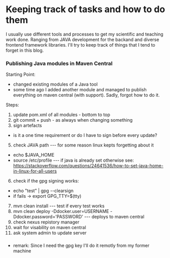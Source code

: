 # Keeping track of tasks and how to do them
I usually use different tools and processes to get my scientific and teaching work done. Ranging from JAVA development for the backand and diverse frontend framework libraries. I'll try to keep track of things that I tend to forget in this blog.


### Publishing Java modules in Maven Central
Starting Point:
* changed existing modules of a Java tool
* some time ago I added another module and managed to publish everything on maven central (with support). Sadly, forgot how to do it.

Steps:
1. update pom.xml of all modules - bottom to top
2. git commit + push - as always when changing something
3. sign artefacts
  * is it a one time requirement or do I have to sign before every update?
5. check JAVA path --- for some reason linux kepts forgetting about it
  * echo $JAVA_HOME
  * source /etc/profile --- if java is already set otherwise see: https://stackoverflow.com/questions/24641536/how-to-set-java-home-in-linux-for-all-users
6. check if the gpg signing works:
  * echo "test" | gpg --clearsign
  * if fails -> export GPG_TTY=$(tty)
7. mvn clean install --- test if every test works
8. mvn clean deploy -Ddocker.user=USERNAME -Ddocker.password='PASSWORD'  --- deploys to maven central
9. check nexus repistory manager
10. wait for visability on maven central 
11. ask system admin to update server
###

* remark: Since I need the gpg key I'll do it remotly from my former machine
